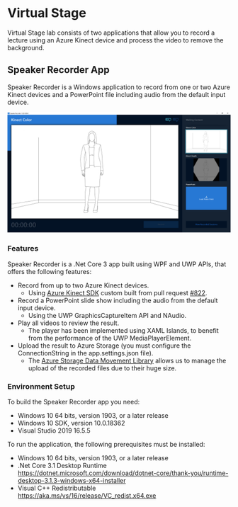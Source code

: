 # Virtual Stage
Virtual Stage lab consists of two applications that allow you to record a lecture using an Azure Kinect device and process the video to remove the background.

## Speaker Recorder App
Speaker Recorder is a Windows application to record from one or two Azure Kinect devices and a PowerPoint file including audio from the default input device.

![Speaker Recorder App](./Images/Kinect1.jpg "Speaker Recorder app screenshot")

### Features
Speaker Recorder is a .Net Core 3 app built using WPF and UWP APIs, that offers the following features:
- Record from up to two Azure Kinect devices.
    - Using [Azure Kinect SDK](https://github.com/microsoft/Azure-Kinect-Sensor-SDK) custom built from pull request [#822](https://github.com/microsoft/Azure-Kinect-Sensor-SDK/pull/822).
- Record a PowerPoint slide show including the audio from the default input device.
    - Using the UWP GraphicsCaptureItem API and NAudio.
- Play all videos to review the result.
    - The player has been implemented using XAML Islands, to benefit from the performance of the UWP MediaPlayerElement.
- Upload the result to Azure Storage (you must configure the ConnectionString in the app.settings.json file).
    - The [Azure Storage Data Movement Library](https://github.com/Azure/azure-storage-net-data-movement) allows us to manage the upload of the recorded files due to their huge size.

### Environment Setup
To build the Speaker Recorder app you need:
- Windows 10 64 bits, version 1903, or a later release
- Windows 10 SDK, version 10.0.18362
- Visual Studio 2019 16.5.5

To run the application, the following prerequisites must be installed:
- Windows 10 64 bits, version 1903, or a later release
- .Net Core 3.1 Desktop Runtime https://dotnet.microsoft.com/download/dotnet-core/thank-you/runtime-desktop-3.1.3-windows-x64-installer 
- Visual C++ Redistributable https://aka.ms/vs/16/release/VC_redist.x64.exe
